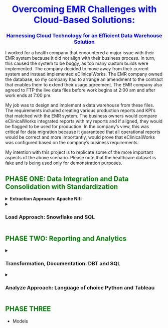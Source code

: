 # <font color="blue"><center>Overcoming EMR Challenges with Cloud-Based Solutions:</center></font>
### <font color="blue"><center>Harnessing Cloud Technology for an Efficient Data Warehouse Solution</center></font>

I worked for a health company that encountered a major issue with their EMR system because it did not align with their business process. In turn, this caused the system to be buggy, as too many custom builds were implemented. The company decided to move away from their current system and instead implemented eClinicalWorks. The EMR company owned the database, so my company had to arrange an amendment to the contract that enables them to extend their usage agreement. The EMR company also agreed to FTP the live data files before work begins at 2:00 am and after work ends at 7:00 pm.

My job was to design and implement a data warehouse from these files. The requirements included creating various production reports and KPI’s that matched with the EMR system. The business owners would compare eClinicalWorks integrated reports with my reports and if aligned, they would be flagged to be used for production. In the company’s view, this was critical for data migration because it guaranteed that all operational reports would be correct and more importantly, would prove that eClinicalWorks was configured based on the company’s business requirements.

My intention with this project is to replicate some of the more important aspects of the above scenario. Please note that the healthcare dataset is fake and is being used only for demonstration purposes.

## <font color="green"><left>PHASE ONE: Data Integration and Data Consolidation with Standardization</left></font>

<details>
  <summary><strong>Extraction Approach: Apache Nifi</strong></summary>

The Ingestion (Apache Nifi) is designed to automate data across systems. In real-time, it will load (PutFile) the files into a local database (SQL Server) before pushing the files to the cloud storage (S3) environment.

#### Table of Content
- NIFI: Goto [http:/localhost:8443/nifi/](http:/localhost:8443/nifi/)
  - Setup Nifi Environment
    - Installing Nifi Toolkit & Nifi
  - Automate Log parsing:
    - INFO
    - DEBUG
    - WARN
    - ERROR
  - Push files to Postges Database
    - parameter-context
      - JSON FILE
    - postgres
      - Create Tables
    - Upload Files
  - Push files to Storage
    - Parameter-Context
      - JSON FILE
    - AWS: S3 Storage
      - Identity and Access Management (IAM)
      - Access Keys
      - Bucket
      - Folder
      - Upload Files

<details>
<summary>
    
#### 1) Goto [http:/localhost:8443/nifi/](http:/localhost:8443/nifi/): Setup Nifi Environment
</summary>

- Setup Nifi Environment: I am using a MAC
  - Open Terminal
  - Move to the following folder: `cd /opt`
- Installing Nifi Toolkit: You can download the Apache Nifi [here](https://nifi.apache.org/download.html) or follow these steps:
  - Create the following variables:
    - `export version='1.22.0'`
    - `export nifi_registry_port='18443'` (I am keeping the illustration simple. However, install registry, prod, dev stg is recommended)
    - `export nifi_prd_port='8443'`
  - Download Nifi Toolkit: I am using a MAC and my environment location is `cd/opt`
    - `wget https://dlcdn.apache.org/nifi/${version}/nifi-toolkit-${version}-bin.zip cd /opt`
    - `unzip nifi-toolkit-${version}-bin.zip -d /opt/nifi-toolkit && cd /opt/nifi-toolkit/nifi-toolkit-${version} && mv * .. && cd .. && rm -rf nifi-toolkit-${version}`
  - Configuration Files
  
    Using the variables created above to configure Loop
    ----------------------------------------------------
    
    ```shell
    prop_replace () {
      target_file=${3:-${nifi_props_file}}
      echo 'replacing target file ' ${target_file}
      sed -i -e "s|^$1=.*$|$1=$2|" ${target_file}
    }

    mkdir -p /opt/nifi-toolkit/nifi-envs
    cp /opt/nifi-toolkit/conf/cli.properties.example /opt/nifi-toolkit/nifi-envs/nifi-PRD
    prop_replace baseUrl http://localhost:${nifi_prd_port} /opt/nifi-toolkit/nifi-envs/nifi-PRD
    cp /opt/nifi-toolkit/conf/cli.properties.example /opt/nifi-toolkit/nifi-envs/registry-PRD
    prop_replace baseUrl http://localhost:${nifi_registry_port} /opt/nifi-toolkit/nifi-envs/registry-PRD
    ```
    
    ##### NIFI CLI test
    This utility is used to automate NiFi or NiFi Registry tasks.
    
    - Configure this nifi-PRD
      - Type the following: `cd /opt/nifi-toolkit/nifi-envs`
      - Add the following to `baseUrl`: `baseUrl=http://localhost:8443` (add pic)
    - Type the following and enter Nifi Toolkit env: `/opt/nifi-toolkit/bin/cli.sh`
    - Show Session Keys: `session keys`
      - The config files have the following properties
    - Add session: `session set nifi.props /opt/nifi-toolkit/nifi-envs/nifi-DEV`
    - View current Session: `session show`
    - Find the root PG Id: `nifi get-root-id`
    - List all Process Groups: `nifi pg-list`
    - Find the current user: `nifi current-user`
    - List all available templates: `nifi list-templates`

</details>


<details>
<summary>
  
#### 2) Goto [http:/localhost:8443/nifi/](http:/localhost:8443/nifi/): Automate Log parsing
</summary>

- Setup Nifi Environment: I am using a MAC
  - Open Terminal
  - Move to the following folder: `cd /opt`
- Installing Nifi Toolkit: You can download the Apache Nifi [here](https://nifi.apache.org/download.html) or follow these steps:
  - Type the following variables and click enter:
    - `export version='1.22.0'`
    - `export nifi_registry_port='18443'`
    - `export nifi_prd_port='8443'`
  - Download Nifi Toolkit: I am using a MAC and my environment location is `cd/opt`
    - `wget https://dlcdn.apache.org/nifi/${version}/nifi-toolkit-${version}-bin.zip cd /opt`
    - `unzip nifi-toolkit-${version}-bin.zip -d /opt/nifi-toolkit && cd /opt/nifi-toolkit/nifi-toolkit-${version} && mv * .. && cd .. && rm -rf nifi-toolkit-${version}`
  - Configuration Files
  
    Using the variables created above to configure Loop
    ----------------------------------------------------
    
    ```shell
    prop_replace () {
      target_file=${3:-${nifi_props_file}}
      echo 'replacing target file ' ${target_file}
      sed -i -e "s|^$1=.*$|$1=$2|" ${target_file}
    }

    mkdir -p /opt/nifi-toolkit/nifi-envs
    cp /opt/nifi-toolkit/conf/cli.properties.example /opt/nifi-toolkit/nifi-envs/nifi-PRD
    prop_replace baseUrl http://localhost:${nifi_prd_port} /opt/nifi-toolkit/nifi-envs/nifi-PRD
    cp /opt/nifi-toolkit/conf/cli.properties.example /opt/nifi-toolkit/nifi-envs/registry-PRD
    prop_replace baseUrl http://localhost:${nifi_registry_port} /opt/nifi-toolkit/nifi-envs/registry-PRD
    ```
    
    - The config files have the following properties
      - session keys
      - The config files have the following properties
      - session set nifi.props /opt/nifi-toolkit/nifi-envs/nifi-DEV 
      - export nifi_prd_port='8443'
          
    3) Move Files to S3 bucket
</details>

  <details>
<summary>
  
 #### 2) Goto [http:/localhost:8443/nifi/](http:/localhost:8443/nifi/): Files to Postgres Database
</summary>
    
- Nifi Configuration
- Ingest Files to Postgres Database
- Move Files to S3 bucket
</details>
  <details>
<summary>
  
 #### 3) Move Files to S3 bucket
</summary>
    
- Nifi Configuration
- Ingest Files to Postgres Database
- Move Files to S3 bucket
</details>
</details>


<details>
<summary>
    
### Load Approach: Snowflake and SQL
</summary>

<p>
The next step is to populate the cloud database. Snowpipe will pull the normalized JSON files from AWS into tables. As previously stated, the agreement with the EMR company was to FTP the files twice a day. I would be required to configure the load by creating a Task (Acron) and a Stream (CDC). This would enable triggers for a scheduled load and would continuously update the appropriate tables.
</p>

- Snowflake: Database
  - Data Warehouse and SQS Setup
    - Database and Schema
      - Table
        - Type-1
        - Type-2
      - View
        - DBT (explained in the next section)
      - Stored procedure
      - Snowpipe
      - Stream
      - Task

</details>

## <font color="green"><left>PHASE TWO: Reporting and Analytics</left></font>
<details>
<summary>
    
### Transformation, Documentation: DBT and SQL
</summary>

<p>
Another requirement was implementing a Data Warehouse that enabled the stakeholders to view and compare the reports and KPIs. Since Data Warehouse usage is mainly for analytical purposes rather than transactional, I decided to design a Star Schema because the structure is less complex and provides better query performance. Documenting wasn’t required, however, adding the Data Build Tool (DBT) to this process allowed us to document each dimension, columns, and visualize the Star Schema. DBT also allowed us to neatly organize all data transformations into discrete models.
</p>

- DBT: Documentation and Transformation
  - Tables
    - Dimensions
    - Facts
    - SCD
      - Type-1
      - Type-2
    - build operational reports (push to BI Tool)
      
</details>

<details>
<summary>
    
### Analyze Approach: Language of choice Python and Tableau
</summary>

<p>
My intention with this project is to replicate some of the more important aspects of the above scenario. <font color="red">Please note that the healthcare dataset is fake and is being used only for demonstration purposes.</font>
</p>

- Jupyter Lab
  - Data Exploring
  - Data Cleansing
  - Recycle Revenue Reports
- Tableau Healthcare Reports
  - Revenue Reports
  - PMI Reports
  - CMS Reports

</details>

## <font color="green"><left>PHASE THREE</left></font>
* Models
